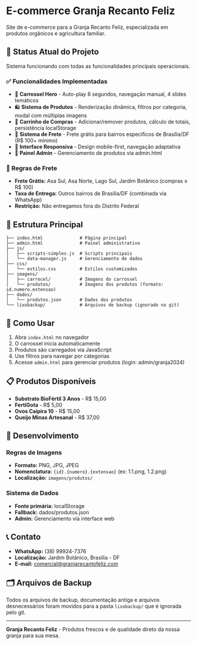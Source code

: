 # E-commerce Granja Recanto Feliz

Site de e-commerce para a Granja Recanto Feliz, especializada em produtos orgânicos e agricultura familiar.

## 🚦 Status Atual do Projeto

Sistema funcionando com todas as funcionalidades principais operacionais.

### ✅ Funcionalidades Implementadas

- 🎠 **Carrossel Hero** - Auto-play 8 segundos, navegação manual, 4 slides temáticos
- 🛍️ **Sistema de Produtos** - Renderização dinâmica, filtros por categoria, modal com múltiplas imagens
- 🛒 **Carrinho de Compras** - Adicionar/remover produtos, cálculo de totais, persistência localStorage
- 🚚 **Sistema de Frete** - Frete grátis para bairros específicos de Brasília/DF (R$ 100+ mínimo)
- 📱 **Interface Responsiva** - Design mobile-first, navegação adaptativa
- 🔧 **Painel Admin** - Gerenciamento de produtos via admin.html

### 🎯 Regras de Frete

- **Frete Grátis:** Asa Sul, Asa Norte, Lago Sul, Jardim Botânico (compras ≥ R$ 100)
- **Taxa de Entrega:** Outros bairros de Brasília/DF (combinada via WhatsApp)
- **Restrição:** Não entregamos fora do Distrito Federal

## 📁 Estrutura Principal

```
├── index.html              # Página principal
├── admin.html              # Painel administrativo
├── js/
│   ├── scripts-simples.js  # Scripts principais
│   └── data-manager.js     # Gerenciamento de dados
├── css/
│   └── estilos.css         # Estilos customizados
├── imagens/
│   ├── carrocel/           # Imagens do carrossel
│   └── produtos/           # Imagens dos produtos (formato: id.numero.extensao)
├── dados/
│   └── produtos.json       # Dados dos produtos
└── lixobackup/             # Arquivos de backup (ignorado no git)
```

## 🚀 Como Usar

1. Abra `index.html` no navegador
2. O carrossel inicia automaticamente
3. Produtos são carregados via JavaScript
4. Use filtros para navegar por categorias
5. Acesse `admin.html` para gerenciar produtos (login: admin/granja2024)

## 📋 Produtos Disponíveis

- **Substrato BioFértil 3 Anos** - R$ 15,00
- **FertiGota** - R$ 5,00
- **Ovos Caipira 10** - R$ 15,00
- **Queijo Minas Artesanal** - R$ 37,00

## 🔧 Desenvolvimento

### Regras de Imagens
- **Formato:** PNG, JPG, JPEG
- **Nomenclatura:** `{id}.{numero}.{extensao}` (ex: 1.1.png, 1.2.png)
- **Localização:** `imagens/produtos/`

### Sistema de Dados
- **Fonte primária:** localStorage
- **Fallback:** dados/produtos.json
- **Admin:** Gerenciamento via interface web

## 📞 Contato

- **WhatsApp:** (38) 99924-7376
- **Localização:** Jardim Botânico, Brasília - DF
- **E-mail:** comercial@granjarecantofeliz.com

## 🗂️ Arquivos de Backup

Todos os arquivos de backup, documentação antiga e arquivos desnecessários foram movidos para a pasta `lixobackup/` que é ignorada pelo git.

---

**Granja Recanto Feliz** - Produtos frescos e de qualidade direto da nossa granja para sua mesa.
